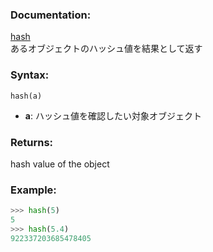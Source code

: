 ### Documentation:

[hash](https://docs.python.org/ja/3/library/functions.html#hash)  
あるオブジェクトのハッシュ値を結果として返す

### Syntax:

```hash(a)```

- **a**: ハッシュ値を確認したい対象オブジェクト


### Returns:

hash value of the object

### Example: 

```python
>>> hash(5)
5
>>> hash(5.4)
922337203685478405

```